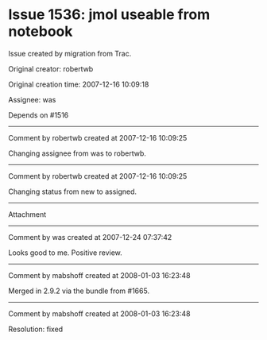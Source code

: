 # Issue 1536: jmol useable from notebook

Issue created by migration from Trac.

Original creator: robertwb

Original creation time: 2007-12-16 10:09:18

Assignee: was

Depends on #1516


---

Comment by robertwb created at 2007-12-16 10:09:25

Changing assignee from was to robertwb.


---

Comment by robertwb created at 2007-12-16 10:09:25

Changing status from new to assigned.


---

Attachment


---

Comment by was created at 2007-12-24 07:37:42

Looks good to me.  Positive review.


---

Comment by mabshoff created at 2008-01-03 16:23:48

Merged in 2.9.2 via the bundle from #1665.


---

Comment by mabshoff created at 2008-01-03 16:23:48

Resolution: fixed

